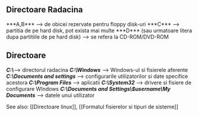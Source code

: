 <h2>Directoare Radacina</h2>
***A,B*** --> de obicei rezervate pentru floppy disk-uri
***C*** --> partitia de pe hard disk, pot exista mai multe
***D*** (sau urmatoare litera dupa partitiile de pe hard disk) --> se refera la CD-ROM/DVD-ROM

<h2>Directoare</h2>
<b><i>C:\</b></i>--> directorul radacina
<b><i>C:\Windows</b></i> --> Windows-ul si fisierele aferente
<b><i>C:\Documents and settings</b></i> --> configurarile utilizatorilor si date specifice acestora
<b><i>C:\Program Files</b></i> --> aplicatii
<b><i>C:\System32</b></i> --> drivere si fisiere de configurare WIndows
<b><i>C:\Documents and Settings\$username\My Documents</b></i> --> datele unui utilizator 

See also: [[Directoare linux]], [[Formatul fisierelor si tipuri de sisteme]]

